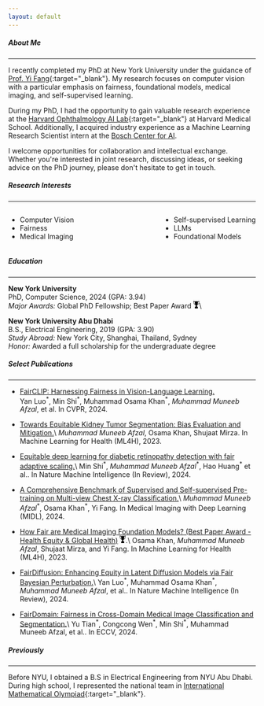 ```yaml
---
layout: default
---
```


##### About Me
* * *

I recently completed my PhD at New York University under the guidance of [Prof. Yi Fang](https://engineering.nyu.edu/faculty/yi-fang){:target="_blank"}. My research focuses on computer vision with a particular emphasis on fairness, foundational models, medical imaging, and self-supervised learning.

During my PhD, I had the opportunity to gain valuable research experience at the [Harvard Ophthalmology AI Lab](https://ophai.hms.harvard.edu/){:target="_blank"} at Harvard Medical School. Additionally, I acquired industry experience as a Machine Learning Research Scientist intern at the [Bosch Center for AI](https://www.bosch-ai.com/).

I welcome opportunities for collaboration and intellectual exchange. Whether you're interested in joint research, discussing ideas, or seeking advice on the PhD journey, please don't hesitate to get in touch.


##### Research Interests
* * *


<div style="display: flex; justify-content: space-between;">
  <ul style="list-style-type: disc;">
    <li>Computer Vision</li>
    <li>Fairness</li>
    <li>Medical Imaging</li>
    <!-- <li>Responsible AI</li> -->
  </ul>
  <ul style="list-style-type: disc;">
    <li>Self-supervised Learning</li>
    <li>LLMs</li>
    <li>Foundational Models</li>
    <!-- <li>Diffusion Models</li> -->
  </ul>
</div>

##### Education
* * *

**New York University**  
PhD, Computer Science, 2024 (GPA: 3.94)      
*Major Awards:* Global PhD Fellowship; Best Paper Award <img src="assets/img/award.png" alt="Award Icon" style="height: 2ex;">\\
<!-- *Thesis:* Advancing Fair and Data-Efficient Deep Learning Models for Computer Vision -->

**New York University Abu Dhabi**  
B.S., Electrical Engineering, 2019 (GPA: 3.90)  
*Study Abroad:* New York City, Shanghai, Thailand, Sydney  
*Honor:* Awarded a full scholarship for the undergraduate degree

##### Select Publications
* * *

* [FairCLIP: Harnessing Fairness in Vision-Language Learning.](https://arxiv.org/pdf/2403.19949)<br>
  Yan Luo<sup>\*</sup>, Min Shi<sup>\*</sup>, Muhammad Osama Khan<sup>\*</sup>, *Muhammad Muneeb Afzal*, et al. In CVPR, 2024.

* [Towards Equitable Kidney Tumor Segmentation: Bias Evaluation and Mitigation.](https://proceedings.mlr.press/v225/afzal23a/afzal23a.pdf)\\
  *Muhammad Muneeb Afzal*, Osama Khan, Shujaat Mirza. In Machine Learning for Health (ML4H), 2023.

* [Equitable deep learning for diabetic retinopathy detection with fair adaptive scaling.](https://muneebafzal.com/)\\
  Min Shi<sup>\*</sup>, *Muhammad Muneeb Afzal*<sup>\*</sup>, Hao Huang<sup>\*</sup> et al.. In Nature Machine Intelligence (In Review), 2024.

* [A Comprehensive Benchmark of Supervised and Self-supervised Pre-training on Multi-view Chest X-ray Classification.](https://openreview.net/pdf?id=YUMVjxdIqn)\\
  *Muhammad Muneeb Afzal*<sup>\*</sup>, Osama Khan<sup>\*</sup>, Yi Fang. In Medical Imaging with Deep Learning (MIDL), 2024.

* [How Fair are Medical Imaging Foundation Models?  (Best Paper Award - Health Equity & Global Health)](https://proceedings.mlr.press/v225/khan23a/khan23a.pdf) <img src="assets/img/award.png" alt="Award Icon" style="height: 2ex;">.\\
  Osama Khan, *Muhammad Muneeb Afzal*, Shujaat Mirza, and Yi Fang. In Machine Learning for Health (ML4H), 2023.

* [FairDiffusion: Enhancing Equity in Latent Diffusion Models via Fair Bayesian Perturbation.](https://muneebafzal.com/)\\
  Yan Luo<sup>\*</sup>, Muhammad Osama Khan<sup>\*</sup>, *Muhammad Muneeb Afzal*, et al.. In Nature Machine Intelligence (In Review), 2024.

* [FairDomain: Fairness in Cross-Domain Medical Image Classification and Segmentation.](https://arxiv.org/pdf/2407.08813)\\
Yu Tian<sup>\*</sup>, Congcong Wen<sup>\*</sup>, Min Shi<sup>\*</sup>, Muhammad Muneeb Afzal, et al.. In ECCV, 2024.

##### Previously
* * * 
Before NYU, I obtained a B.S in Electrical Engineering from NYU Abu Dhabi. During high school, I represented the national team in [International Mathematical Olympiad](https://en.wikipedia.org/wiki/International_Mathematical_Olympiad){:target="_blank"}.
<!--
<sub> Theme by [orderedlist](https://github.com/orderedlist){:target="_blank"}.</sub>
-->